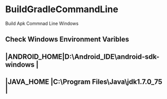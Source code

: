 # BuildGradleCommandLine

Build Apk Commnad Line Windows

Check Windows Environment Varibles 
--------------------------------------------------
|ANDROID_HOME|D:\Android_IDE\android-sdk-windows |
--------------------------------------------------
|JAVA_HOME   |C:\Program Files\Java\jdk1.7.0_75  |
--------------------------------------------------

